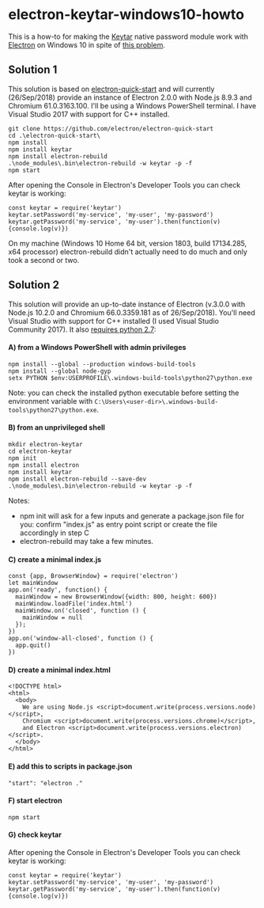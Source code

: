 # electron-keytar-windows10-howto

This is a how-to for making the [Keytar](https://github.com/atom/node-keytar) native password module work with [Electron](https://github.com/electron/electron) on Windows 10 in spite of [this problem](https://github.com/atom/node-keytar/issues/51).

## Solution 1

This solution is based on [electron-quick-start](https://github.com/electron/electron-quick-start) and will currently (26/Sep/2018) provide an instance of Electron 2.0.0 with Node.js 8.9.3 and Chromium 61.0.3163.100. I'll be using a Windows PowerShell terminal. I have Visual Studio 2017 with support for C++ installed.

```
git clone https://github.com/electron/electron-quick-start
cd .\electron-quick-start\
npm install
npm install keytar
npm install electron-rebuild
.\node_modules\.bin\electron-rebuild -w keytar -p -f
npm start
```

After opening the Console in Electron's Developer Tools you can check keytar is working:

```
const keytar = require('keytar')
keytar.setPassword('my-service', 'my-user', 'my-password')
keytar.getPassword('my-service', 'my-user').then(function(v) {console.log(v)})
```

On my machine (Windows 10 Home 64 bit, version 1803, build 17134.285, x64 processor) electron-rebuild didn't actually need to do much and only took a second or two.

## Solution 2

This solution will provide an up-to-date instance of Electron (v.3.0.0 with Node.js 10.2.0 and Chromium 66.0.3359.181 as of 26/Sep/2018). You'll need Visual Studio with support for C++ installed (I used Visual Studio Community 2017). It also [requires python 2.7](https://stackoverflow.com/a/39648550):

#### A) from a Windows PowerShell with admin privileges

```
npm install --global --production windows-build-tools
npm install --global node-gyp
setx PYTHON $env:USERPROFILE\.windows-build-tools\python27\python.exe
```

Note: you can check the installed python executable before setting the environment variable with `C:\Users\<user-dir>\.windows-build-tools\python27\python.exe`.

#### B) from an unprivileged shell

```
mkdir electron-keytar
cd electron-keytar
npm init
npm install electron
npm install keytar
npm install electron-rebuild --save-dev
.\node_modules\.bin\electron-rebuild -w keytar -p -f
```

Notes:
* npm init will ask for a few inputs and generate a package.json file for you: confirm "index.js" as entry point script or create the file accordingly in step C
* electron-rebuild may take a few minutes.

#### C) create a minimal index.js

```
const {app, BrowserWindow} = require('electron')
let mainWindow
app.on('ready', function() {
  mainWindow = new BrowserWindow({width: 800, height: 600})
  mainWindow.loadFile('index.html')
  mainWindow.on('closed', function () {
    mainWindow = null
  });
})
app.on('window-all-closed', function () {
  app.quit()
})
```

#### D) create a minimal index.html

```
<!DOCTYPE html>
<html>
  <body>
    We are using Node.js <script>document.write(process.versions.node)</script>,
    Chromium <script>document.write(process.versions.chrome)</script>,
    and Electron <script>document.write(process.versions.electron)</script>.
  </body>
</html>
```

#### E) add this to scripts in package.json

```
"start": "electron ."
```

#### F) start electron

```
npm start
```

#### G) check keytar

After opening the Console in Electron's Developer Tools you can check keytar is working:

```
const keytar = require('keytar')
keytar.setPassword('my-service', 'my-user', 'my-password')
keytar.getPassword('my-service', 'my-user').then(function(v) {console.log(v)})
```
